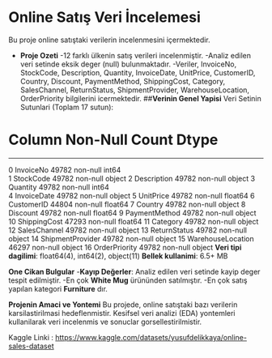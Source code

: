 # Online Satış Veri İncelemesi
Bu proje online satıştaki verilerin incelenmesini içermektedir.

* **Proje Ozeti** 
-12 farklı ülkenin satış verileri incelenmiştir.
-Analiz edilen veri setinde eksik deger (null) bulunmaktadır.
-Veriler, InvoiceNo, StockCode, Description, Quantity, InvoiceDate, UnitPrice, CustomerID, Country, Discount, PaymentMethod, ShippingCost, Category, SalesChannel, ReturnStatus, ShipmentProvider, WarehouseLocation, OrderPriority bilgilerini icermektedir.
##**Verinin Genel Yapisi**
Veri Setinin Sutunlari (Toplam 17 sutun):

 #   Column             Non-Null Count  Dtype  
---  ------             --------------  -----  
 0   InvoiceNo          49782 non-null  int64  
 1   StockCode          49782 non-null  object 
 2   Description        49782 non-null  object 
 3   Quantity           49782 non-null  int64  
 4   InvoiceDate        49782 non-null  object 
 5   UnitPrice          49782 non-null  float64
 6   CustomerID         44804 non-null  float64
 7   Country            49782 non-null  object 
 8   Discount           49782 non-null  float64
 9   PaymentMethod      49782 non-null  object 
 10  ShippingCost       47293 non-null  float64
 11  Category           49782 non-null  object 
 12  SalesChannel       49782 non-null  object 
 13  ReturnStatus       49782 non-null  object 
 14  ShipmentProvider   49782 non-null  object 
 15  WarehouseLocation  46297 non-null  object 
 16  OrderPriority      49782 non-null  object 
**Veri tipi dagilimi**: float64(4), int64(2), object(11)
**Bellek kullanimi**:  6.5+ MB

**One Cikan Bulgular**
-**Kayıp Değerler**: Analiz edilen veri setinde kayip deger tespit edilmiştir.
-En çok **White Mug** ürününden satılmıştır.
-En çok satış yapılan kategori **Furniture** dır.

**Projenin Amaci ve Yontemi**
Bu projede, online satıştaki bazı verilerin karsilastirilmasi hedeflenmistir. Kesifsel veri analizi (EDA) yontemleri kullanilarak veri incelenmis ve sonuclar gorsellestirilmistir. 

Kaggle Linki : https://www.kaggle.com/datasets/yusufdelikkaya/online-sales-dataset




